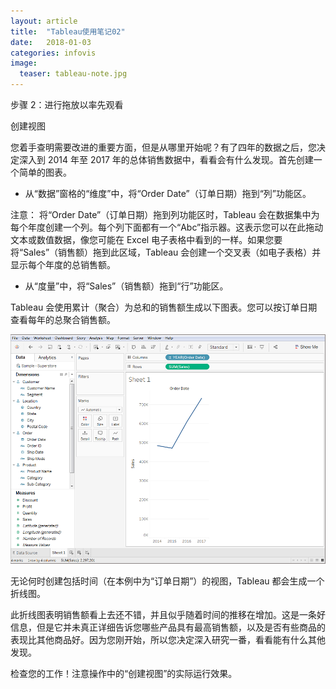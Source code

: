 ```yaml
---
layout: article
title:  "Tableau使用笔记02"
date:   2018-01-03 
categories: infovis
image:
  teaser: tableau-note.jpg
---
```

步骤 2：进行拖放以率先观看

创建视图

您着手查明需要改进的重要方面，但是从哪里开始呢？有了四年的数据之后，您决定深入到 2014 年至 2017 年的总体销售数据中，看看会有什么发现。首先创建一个简单的图表。



- 从“数据”窗格的“维度”中，将“Order Date”（订单日期）拖到“列”功能区。

注意： 将“Order Date”（订单日期）拖到列功能区时，Tableau 会在数据集中为每个年度创建一个列。每个列下面都有一个“Abc”指示器。这表示您可以在此拖动文本或数值数据，像您可能在 Excel 电子表格中看到的一样。如果您要将“Sales”（销售额）拖到此区域，Tableau 会创建一个交叉表（如电子表格）并显示每个年度的总销售额。

- 从“度量”中，将“Sales”（销售额）拖到“行”功能区。

Tableau 会使用累计（聚合）为总和的销售额生成以下图表。您可以按订单日期查看每年的总聚合销售额。

![tableau-step2-1](\images\tableau-step2-1.jpg)



无论何时创建包括时间（在本例中为“订单日期”）的视图，Tableau 都会生成一个折线图。

此折线图表明销售额看上去还不错，并且似乎随着时间的推移在增加。这是一条好信息，但是它并未真正详细告诉您哪些产品具有最高销售额，以及是否有些商品的表现比其他商品好。因为您刚开始，所以您决定深入研究一番，看看能有什么其他发现。


检查您的工作！注意操作中的“创建视图”的实际运行效果。

